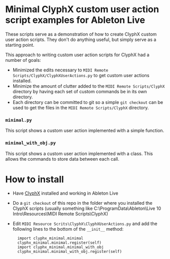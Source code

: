 # Minimal ClyphX custom user action script examples for Ableton Live

These scripts serve as a demonstration of how to create ClyphX custom user action scripts.
They don't do anything useful, but simply serve as a starting point.

This approach to writing custom user action scripts for ClyphX had a number of goals:

- Minimized the edits necessary to `MIDI Remote Scripts/ClyphX/ClyphXUserActions.py` to get custom user actions installed.
- Minimize the amount of clutter added to the `MIDI Remote Scripts/ClyphX` directory by having each set of custom commands be in its own directory.
- Each directory can be committed to git so a simple `git checkout` can be used to get the files in the `MIDI Remote Scripts/ClyphX` directory.

### `minimal.py`

This script shows a custom user action implemented with a simple function.  

### `minimal_with_obj.py`

This script shows a custom user action implemented with a class.  This allows the commands to store data
between each call. 


# How to install

- Have [ClyphX](http://forum.nativekontrol.com/thread/992/current-version-clyphx-live-9) installed and working in Ableton Live
- Do a `git checkout` of this repo in the folder where you installed the ClyphX scripts
(usually something like C:\ProgramData\Ableton\Live 10 Intro\Resources\MIDI Remote Scripts\ClyphX)
- Edit `MIDI Resource Scrits\ClyphX\ClyphXUserActions.py` and add the following lines to the bottom of the `__init__` method:


        import clyphx_minimal.minimal
        clyphx_minimal.minimal.register(self)
        import clyphx_minimal.minimal_with_obj
        clyphx_minimal.minimal_with_obj.register(self)
         
